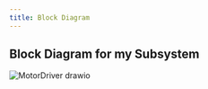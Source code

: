 ```yaml
---
title: Block Diagram
---
```



## Block Diagram for my Subsystem

![MotorDriver drawio](https://github.com/user-attachments/assets/6120f6a4-2513-45f5-8b45-cfbd554fd360)
